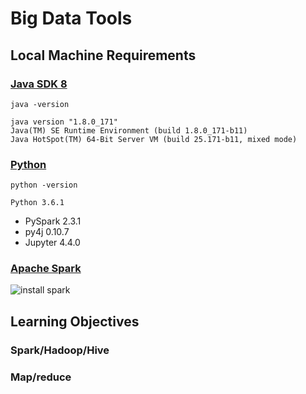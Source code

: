 # Big Data Tools

## Local Machine Requirements
### [Java SDK 8](http://www.oracle.com/technetwork/java/javase/downloads/jdk8-downloads-2133151.html)

`java -version`
```
java version "1.8.0_171"
Java(TM) SE Runtime Environment (build 1.8.0_171-b11)
Java HotSpot(TM) 64-Bit Server VM (build 25.171-b11, mixed mode)
```

### [Python](http://docs.python-guide.org/en/latest/starting/installation/)

`python -version`
```
Python 3.6.1
```
* PySpark 2.3.1
* py4j 0.10.7
* Jupyter 4.4.0

### [Apache Spark](https://spark.apache.org/downloads.html)

![install spark](https://github.com/rayheberer/LambdaSchoolDataScience/blob/master/img/Install_Spark.JPG)

## Learning Objectives

### Spark/Hadoop/Hive

### Map/reduce